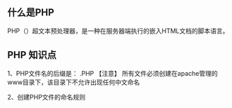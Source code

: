 ## 什么是PHP

PHP（）超文本预处理器，是一种在服务器端执行的嵌入HTML文档的脚本语言。

## PHP 知识点

1、PHP文件名的后缀是： .PHP
【注意】 所有文件必须创建在apache管理的www目录下，该目录下不允许出现任何中文命名

2、创建PHP文件的命名规则
